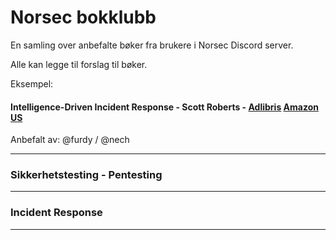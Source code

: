 # Norsec bokklubb
En samling over anbefalte bøker fra brukere i Norsec Discord server.

Alle kan legge til forslag til bøker.


Eksempel:

#### Intelligence-Driven Incident Response - Scott Roberts - [Adlibris](https://www.adlibris.com/no/bok/intelligence-driven-incident-response-9781491934944) [Amazon US](https://www.amazon.com/dp/1491934948/ref=cm_sw_em_r_mt_dp_Q6FW5WB6FWMM7G5CGR6S)   
Anbefalt av: @furdy / @nech


- - -

### Sikkerhetstesting - Pentesting


- - - 

### Incident Response


- - - 


